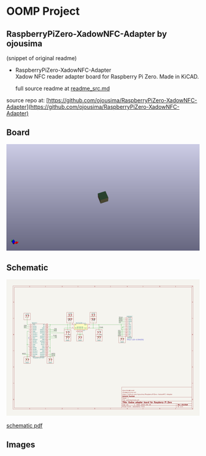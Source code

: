 # OOMP Project  
## RaspberryPiZero-XadowNFC-Adapter  by ojousima  
  
(snippet of original readme)  
  
- RaspberryPiZero-XadowNFC-Adapter  
Xadow NFC reader adapter board for Raspberry Pi Zero. Made in KiCAD.  
  
  full source readme at [readme_src.md](readme_src.md)  
  
source repo at: [https://github.com/ojousima/RaspberryPiZero-XadowNFC-Adapter](https://github.com/ojousima/RaspberryPiZero-XadowNFC-Adapter)  
## Board  
  
[![working_3d.png](working_3d_600.png)](working_3d.png)  
## Schematic  
  
[![working_schematic.png](working_schematic_600.png)](working_schematic.png)  
  
[schematic pdf](working_schematic.pdf)  
## Images  
